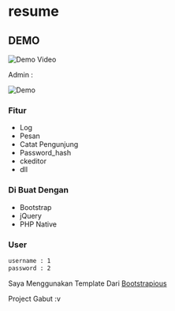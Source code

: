 # resume


## DEMO

![Demo Video](https://user-images.githubusercontent.com/50283048/103703116-8f8fde00-4fd9-11eb-81e1-9af24ce7140b.gif)

Admin :

![Demo](https://user-images.githubusercontent.com/50283048/103633091-d220ce80-4f77-11eb-9383-776eb7c4c53c.png)

### Fitur
- Log
- Pesan
- Catat Pengunjung
- Password_hash
- ckeditor
- dll

### Di Buat Dengan
- Bootstrap
- jQuery
- PHP Native

### User

```bash
username : 1  
password : 2
```

Saya Menggunakan Template Dari <a href="https://bootstrapious.com/" target="_blank">Bootstrapious</a>

Project Gabut :v

